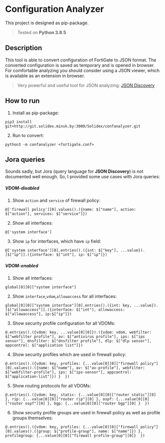 # Configuration Analyzer

This project is designed as pip-package.
> Tested on **Python 3.8.5**

## Description

This tool is able to convert configuration of FortiGate to JSON format. The converted configuration is saved as temporary and is opened in browser.
For comfortable analyzing you should consider using a JSON viewer, which is available as an extension in browser.

> Very powerful and useful tool for JSON analyzing: [JSON Discovery](https://github.com/discoveryjs/browser-extension-json-discovery)

## How to run
1. Install as pip-package:
```
pip3 install git+http://git.solidex.minsk.by:3000/Solidex/confanalyzer.git
```

2. Run to convert:
```
python3 -m confanalyzer <fortigate.conf>
```

## Jora queries

Sounds sadly, but Jora (query language for **JSON Discovery**) is not documented well enough. So, I provided some use cases with Jora queries:

##### VDOM-disabled

1. Show `action` and `service` of firewall policy: 
```
@['firewall policy'][0].values().({name: $["name"], action: $["action"], services: $["service"]})
```

2. Show all interfaces:
```
@['system interface']
```

3. Show `ip` for interfaces, which have `ip` field:
```
@['system interface'][0].entries().({int: $["key"], ...value}).[$["ip"]].({interface: $["int"], ip: $["ip"]})
```

##### VDOM-enabled


1. Show all interfaces:
```
global[0][0]["system interface"]
```

2. Show `interface`,`vdom`,`allowaccess` for all interfaces: 
```
global[0][0]["system interface"][0].entries().({int: key, ...value}).[$["allowaccess"]].({interface: $["int"], allowaccess: $["allowaccess"], ip:$["ip"]})
```

3. Show security profile configuration for all VDOMs:
```
@.entries().({vdom: key, ...value[0][0]}).({vdom: vdom, webfilter: $["webfilter profile"], av: $["antivirus profile"], ips: $["ips sensor"], dnsfilter: $["dnsfilter profile"], dlp: $["dlp sensor"], appcontrol: $["application list"]})
```

4. Show security profiles which are used in firewall policy:
```
@.entries().({vdom: key, profiles: {...value[0][0]["firewall policy"][0].values().({name: $["name"], av: $["av-profile"], webfilter: $["webfilter-profile"], ips: $["ips-sensor"], appcontrol: $["application-list"]}) }  })
```

5. Show routing protocols for all VDOMs:
```
@.entries().({vdom: key, static: {...value[0][0]["router static"][0] }, rip: {...value[0][0]["router rip"][0] }, ospf: {...value[0][0]["router ospf"][0] }, bgp: {...value[0][0]["router bgp"][0] }  })
```

6. Show security profile groups are used in firewall policy as well as profile groups themselves: 
```
@.entries().({vdom: key, profiles: {...value[0][0]["firewall policy"][0].values().({group: $["profile-group"], name: $["name"]}) }, profilegroup: {...value[0][0]["firewall profile-group"][0]}  })
```